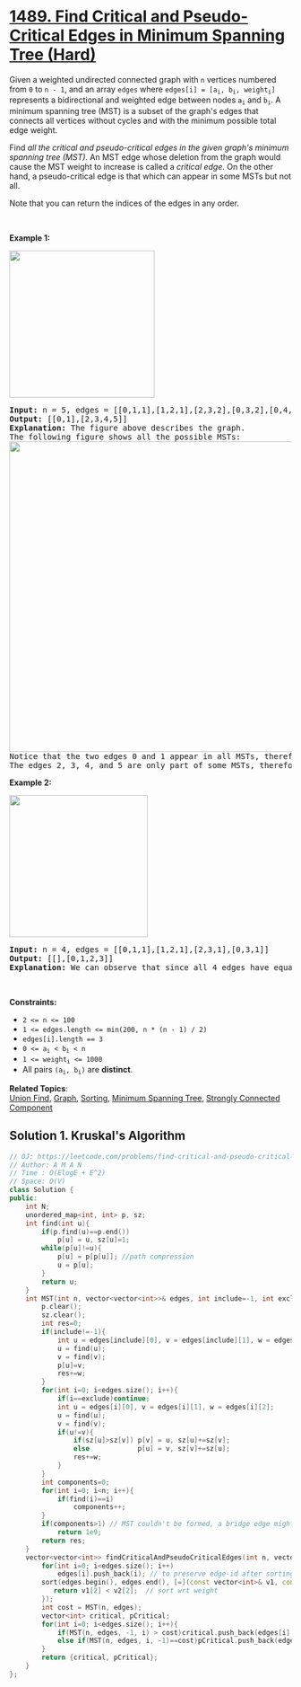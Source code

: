 # [1489. Find Critical and Pseudo-Critical Edges in Minimum Spanning Tree (Hard)](https://leetcode.com/problems/find-critical-and-pseudo-critical-edges-in-minimum-spanning-tree/)

<p>Given a weighted undirected connected graph with <code>n</code>&nbsp;vertices numbered from <code>0</code> to <code>n - 1</code>,&nbsp;and an array <code>edges</code>&nbsp;where <code>edges[i] = [a<sub>i</sub>, b<sub>i</sub>, weight<sub>i</sub>]</code> represents a bidirectional and weighted edge between nodes&nbsp;<code>a<sub>i</sub></code>&nbsp;and <code>b<sub>i</sub></code>. A minimum spanning tree (MST) is a subset of the graph's edges that connects all vertices without cycles&nbsp;and with the minimum possible total edge weight.</p>

<p>Find <em>all the critical and pseudo-critical edges in the given graph's minimum spanning tree (MST)</em>. An MST edge whose deletion from the graph would cause the MST weight to increase is called a&nbsp;<em>critical edge</em>. On&nbsp;the other hand, a pseudo-critical edge is that which can appear in some MSTs but not all.</p>

<p>Note that you can return the indices of the edges in any order.</p>

<p>&nbsp;</p>
<p><strong>Example 1:</strong></p>

<p><img alt="" src="https://assets.leetcode.com/uploads/2020/06/04/ex1.png" style="width: 259px; height: 262px;"></p>

<pre><strong>Input:</strong> n = 5, edges = [[0,1,1],[1,2,1],[2,3,2],[0,3,2],[0,4,3],[3,4,3],[1,4,6]]
<strong>Output:</strong> [[0,1],[2,3,4,5]]
<strong>Explanation:</strong> The figure above describes the graph.
The following figure shows all the possible MSTs:
<img alt="" src="https://assets.leetcode.com/uploads/2020/06/04/msts.png" style="width: 540px; height: 553px;">
Notice that the two edges 0 and 1 appear in all MSTs, therefore they are critical edges, so we return them in the first list of the output.
The edges 2, 3, 4, and 5 are only part of some MSTs, therefore they are considered pseudo-critical edges. We add them to the second list of the output.
</pre>

<p><strong>Example 2:</strong></p>

<p><img alt="" src="https://assets.leetcode.com/uploads/2020/06/04/ex2.png" style="width: 247px; height: 253px;"></p>

<pre><strong>Input:</strong> n = 4, edges = [[0,1,1],[1,2,1],[2,3,1],[0,3,1]]
<strong>Output:</strong> [[],[0,1,2,3]]
<strong>Explanation:</strong> We can observe that since all 4 edges have equal weight, choosing any 3 edges from the given 4 will yield an MST. Therefore all 4 edges are pseudo-critical.
</pre>

<p>&nbsp;</p>
<p><strong>Constraints:</strong></p>

<ul>
	<li><code>2 &lt;= n &lt;= 100</code></li>
	<li><code>1 &lt;= edges.length &lt;= min(200, n * (n - 1) / 2)</code></li>
	<li><code>edges[i].length == 3</code></li>
	<li><code>0 &lt;= a<sub>i</sub> &lt; b<sub>i</sub> &lt; n</code></li>
	<li><code>1 &lt;= weight<sub>i</sub>&nbsp;&lt;= 1000</code></li>
	<li>All pairs <code>(a<sub>i</sub>, b<sub>i</sub>)</code> are <strong>distinct</strong>.</li>
</ul>


**Related Topics**:  
[Union Find](https://leetcode.com/tag/union-find/), [Graph](https://leetcode.com/tag/graph/), [Sorting](https://leetcode.com/tag/sorting/), [Minimum Spanning Tree](https://leetcode.com/tag/minimum-spanning-tree/), [Strongly Connected Component](https://leetcode.com/tag/strongly-connected-component/)

## Solution 1. Kruskal's Algorithm

```cpp
// OJ: https://leetcode.com/problems/find-critical-and-pseudo-critical-edges-in-minimum-spanning-tree/
// Author: A M A N
// Time : O(ElogE + E^2)
// Space: O(V)
class Solution {
public:
    int N;
    unordered_map<int, int> p, sz;
    int find(int u){
        if(p.find(u)==p.end())
            p[u] = u, sz[u]=1;
        while(p[u]!=u){
            p[u] = p[p[u]]; //path compression
            u = p[u];
        }
        return u;
    }
    int MST(int n, vector<vector<int>>& edges, int include=-1, int exclude=-1){
        p.clear();
        sz.clear();
        int res=0;
        if(include!=-1){
            int u = edges[include][0], v = edges[include][1], w = edges[include][2];
            u = find(u);
            v = find(v);
            p[u]=v;
            res+=w;
        }
        for(int i=0; i<edges.size(); i++){
            if(i==exclude)continue;            
            int u = edges[i][0], v = edges[i][1], w = edges[i][2];
            u = find(u);
            v = find(v);
            if(u!=v){
                if(sz[u]>sz[v]) p[v] = u, sz[u]+=sz[v];
                else            p[u] = v, sz[v]+=sz[u];
                res+=w;
            }
        }
        int components=0;
        for(int i=0; i<n; i++){
            if(find(i)==i)
                components++;
        }
        if(components>1) // MST couldn't be formed, a bridge edge might have excluded
            return 1e9;
        return res;
    }
    vector<vector<int>> findCriticalAndPseudoCriticalEdges(int n, vector<vector<int>>& edges) {
        for(int i=0; i<edges.size(); i++)   
            edges[i].push_back(i); // to preserve edge-id after sorting
        sort(edges.begin(), edges.end(), [=](const vector<int>& v1, const vector<int>& v2){
           return v1[2] < v2[2];  // sort wrt weight
        });
        int cost = MST(n, edges);
        vector<int> critical, pCritical;
        for(int i=0; i<edges.size(); i++){
            if(MST(n, edges, -1, i) > cost)critical.push_back(edges[i][3]);
            else if(MST(n, edges, i, -1)==cost)pCritical.push_back(edges[i][3]);
        }
        return {critical, pCritical};
    }
};
```